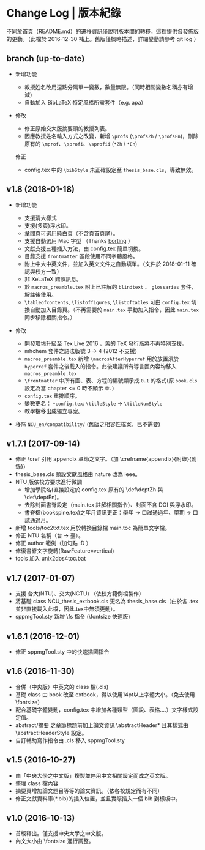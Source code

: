 # Change Log | 版本紀錄
不同於首頁（README.md）的遷移資訊僅說明版本間的轉移，這裡提供各發佈版的更動。（此檔於 2016-12-30 補上。舊版僅概略描述，詳細變動請參考 git log ）

## branch (up-to-date)
- 新增功能
  - 教授姓名改用逗點分隔單一變數，數量無限。（同時相關變數名稱亦有增減）
  - 自動加入 BibLaTeX 特定風格所需套件（e.g. apa）
  
- 修改
  - 修正原始交大版摘要頭的教授列表。
  - 因應教授姓名輸入方式之改變，新增 `\profs` (`\profsZh` / `\profsEn`)，刪除原有的 `\mprof`、`\sprofi`、`\sprofii` (`*Zh` / `*En`)

  修正
  - config.tex 中的 `\bibStyle` 未正確設定至 `thesis_base.cls`，導致無效。

## v1.8 (2018-01-18)

- 新增功能
  - 支援清大樣式
  - 支援(多頁)浮水印。
  - 章間頁可選用純白頁（不含頁首頁尾）。
  - 支援自動選用 Mac 字型 （Thanks [borting](https://github.com/borting/nctu-thesis/) ）
  - 文獻支援三種插入方法，由 config.tex 簡單切換。
  - 目錄支援 `frontmatter` 區段使用不同字體風格。
  - 附上中大中英文件，並加入英文文件之自動填單。（文件於 2018-01-11 確認與校方一致）
  - 非 XeLaTeX 錯誤訊息。
  - 於 `macros_preamble.tex` 附上已註解的 `blindtext` 、 `glossaries` 套件，解註後使用。
  - `\tableofcontents`, `\listoffigures`, `\listoftables` 可由 `config.tex` 切換自動加入目錄頁。（不再需要於 `main.tex` 手動加入指令，因此 `main.tex` 同步移除相關指令。）

- 修改
  - 開發環境升級至 Tex Live 2016 ，舊的 TeX 發行版將不再特別支援。
  - mhchem 套件之語法版號 3 -> 4 (2012 不支援)
  - `macros_preamble.tex` 新增 `\macrosAfterHyperref` 用於放置須於 `hyperref` 套件之後載入的指令。此後建議所有導言區內容均移入 `macros_preamble.tex`
  - `\frontmatter` 中所有圖、表、方程的編號顯示成 `0.1` 的格式(原 `book.cls` 設定為當 chapter <= 0 時不顯示 `章.`)
  - `config.tex` 重排順序。
  - 變數更名：
    -`config.tex`: `\titleStyle` -> `\titleNumStyle`
  - 教學檔移出成獨立專案。

- 移除 `NCU_en/compatibility/` (舊版之相容性檔案，已不需要)

## v1.7.1 (2017-09-14)
<!-- - sppmgTool.sty 新增  指令 -->
- 修正 \cref 引用 appendix 章節之文字。（加 \crefname{appendix}{附錄}{附錄}）
- thesis_base.cls 預設文獻風格由 nature 改為 ieee。
- NTU 版依校方要求進行微調
    - 增加學院名(直接設定於 config.tex 原有的 \def\deptZh 與 \def\deptEn)。
    - 去除封面書脊設定（main.tex 註解相關指令）、封面不含 DOI 與浮水印。
    - 書脊檔(bookspine.tex)之年月資訊更正：學年 -> 口試通過年、學期 -> 口試通過月。
- 新增 tools/toc2txt.tex 用於轉換目錄檔 main.toc 為簡單文字檔。
- 修正 NTU 名稱（台 -> 臺）。
- 修正 author 範例（加句點 :D ）
- 修復書脊文字旋轉(RawFeature=vertical)
- tools 加入 unix2dos4toc.bat


## v1.7 (2017-01-07)
- 支援 台大(NTU)、交大(NCTU) （依校方範例檔製作）
- 將基礎 class NCU_thesis_extbook.cls 更名為 thesis_base.cls（由於各 .tex 並非直接載入此檔，因此.tex中無須更動）。
- sppmgTool.sty 新增 \fs 指令 (\fontsize 快速版)


## v1.6.1 (2016-12-01)
- 修正 sppmgTool.sty 中的快速插圖指令


## v1.6 (2016-11-30)
- 合併（中央版）中英文的 class 檔(.cls)
- 基礎 class 由 book 改至 extbook，得以使用14pt以上字體大小。（免去使用\fontsize）
- 配合基礎字體變動，config.tex 中增加各種類型（圖說、表格....）文字樣式設定值。
- abstract/摘要 之章節標題前加上論文資訊 \abstractHeader* 且其樣式由\abstractHeaderStyle 設定。
- 自訂輔助寫作指令由 .cls 移入 sppmgTool.sty


## v1.5 (2016-10-27)
- 由「中央大學之中文版」複製並停用中文相關設定而成之英文版。
- 整理 class 檔內容
- 摘要頁增加論文題目等等的論文資訊。（依各校規定而有不同）
- 修正文獻資料庫(*.bib)的插入位置，並且實際插入一個 bib 到樣板中。


## v1.0 (2016-10-13)
- 首版釋出。僅支援中央大學之中文版。
- 內文大小由 \fontsize 進行調整。
